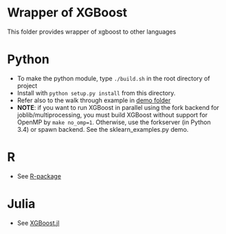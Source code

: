 Wrapper of XGBoost
=====
This folder provides wrapper of xgboost to other languages

Python
=====
* To make the python module, type ```./build.sh``` in the root directory of project
* Install with `python setup.py install` from this directory.
* Refer also to the walk through example in [demo folder](../demo/guide-python)
* **NOTE**: if you want to run XGBoost in parallel using the fork backend for joblib/multiprocessing, you must build XGBoost without support for OpenMP by `make no_omp=1`. Otherwise, use the forkserver (in Python 3.4) or spawn backend. See the sklearn_examples.py demo.


R
=====
* See [R-package](../R-package)

Julia
=====
* See [XGBoost.jl](https://github.com/antinucleon/XGBoost.jl)
